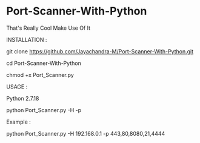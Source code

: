 # Port-Scanner-With-Python
That's Really Cool Make Use Of It


INSTALLATION :

git clone https://github.com/Jayachandra-M/Port-Scanner-With-Python.git

cd Port-Scanner-With-Python

chmod +x Port_Scanner.py

USAGE :

Python 2.7.18

python Port_Scanner.py -H <Host Address> -p <Ports to check separated by comma>
  
  Example :
  
 python Port_Scanner.py -H 192.168.0.1 -p 443,80,8080,21,4444
 


